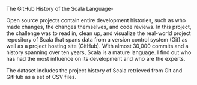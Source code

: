 The GitHub History of the Scala Language-

Open source projects contain entire development histories, such as who made changes, the changes themselves, and code reviews. In this project,  the challenge was to read in, clean up, and visualize the real-world project repository of Scala that spans data from a version control system (Git) as well as a project hosting site (GitHub). With almost 30,000 commits and a history spanning over ten years, Scala is a mature language. I find out who has had the most influence on its development and who are the experts.

The dataset includes the project history of Scala retrieved from Git and GitHub as a set of CSV files.
